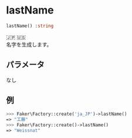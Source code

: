 # lastName
```php
lastName() :string
```
:jp: :us:  
名字を生成します。

## パラメータ
なし

## 例
```php
>>> Faker\Factory::create('ja_JP')->lastName()
=> "工藤"
>>> Faker\Factory::create()->lastName()
=> "Weissnat"
```
